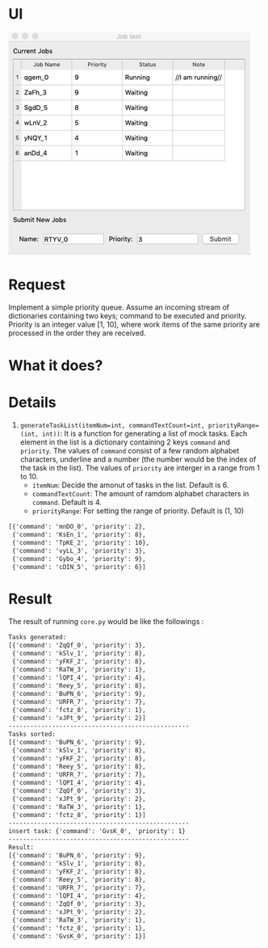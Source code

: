 # UI
![alt text](/ui1.png?raw=true)

# Request
Implement a simple priority queue. Assume an incoming stream of dictionaries containing two keys; command to be executed and priority. Priority is an integer value [1, 10], where work items of the same priority are processed in the order they are received. 

# What it does?


# Details
1. `generateTaskList(itemNum=int, commandTextCount=int, priorityRange=(int, int))`: 
It is a function for generating a list of mock tasks.  Each element in the list is a dictionary containing 2 keys `command` and `priority`. The values of `command` consist of a few random alphabet characters, underline and a number (the number would be the index of the task in the list). The values of `priority` are interger in a range from 1 to 10.
   - `itemNum`:  Decide the amonut of tasks in the list. Default is 6.
   - `commandTextCount`: The amount of ramdom alphabet characters in `command`. Default is 4.
   - `priorityRange`: For setting the range of priority. Default is (1, 10) 
```
[{'command': 'mnDO_0', 'priority': 2},
 {'command': 'KsEn_1', 'priority': 8},
 {'command': 'TpKE_2', 'priority': 10},
 {'command': 'vyLL_3', 'priority': 3},
 {'command': 'Gybo_4', 'priority': 9},
 {'command': 'cDIN_5', 'priority': 6}]
```



# Result
The result of running `core.py` would be like the followings :
```
Tasks generated:
[{'command': 'ZqQf_0', 'priority': 3},
 {'command': 'kSlv_1', 'priority': 8},
 {'command': 'yFKF_2', 'priority': 8},
 {'command': 'RaTW_3', 'priority': 1},
 {'command': 'lQPI_4', 'priority': 4},
 {'command': 'Reey_5', 'priority': 8},
 {'command': 'BuPN_6', 'priority': 9},
 {'command': 'URFR_7', 'priority': 7},
 {'command': 'fctz_8', 'priority': 1},
 {'command': 'xJPt_9', 'priority': 2}]
--------------------------------------------------
Tasks sorted:
[{'command': 'BuPN_6', 'priority': 9},
 {'command': 'kSlv_1', 'priority': 8},
 {'command': 'yFKF_2', 'priority': 8},
 {'command': 'Reey_5', 'priority': 8},
 {'command': 'URFR_7', 'priority': 7},
 {'command': 'lQPI_4', 'priority': 4},
 {'command': 'ZqQf_0', 'priority': 3},
 {'command': 'xJPt_9', 'priority': 2},
 {'command': 'RaTW_3', 'priority': 1},
 {'command': 'fctz_8', 'priority': 1}]
--------------------------------------------------
insert task: {'command': 'GvsK_0', 'priority': 1}
--------------------------------------------------
Result:
[{'command': 'BuPN_6', 'priority': 9},
 {'command': 'kSlv_1', 'priority': 8},
 {'command': 'yFKF_2', 'priority': 8},
 {'command': 'Reey_5', 'priority': 8},
 {'command': 'URFR_7', 'priority': 7},
 {'command': 'lQPI_4', 'priority': 4},
 {'command': 'ZqQf_0', 'priority': 3},
 {'command': 'xJPt_9', 'priority': 2},
 {'command': 'RaTW_3', 'priority': 1},
 {'command': 'fctz_8', 'priority': 1},
 {'command': 'GvsK_0', 'priority': 1}]
```
